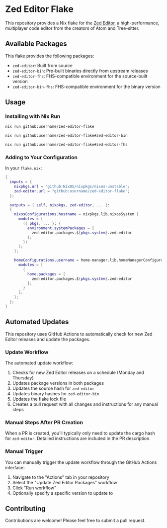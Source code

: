 # Zed Editor Flake

This repository provides a Nix flake for the [Zed Editor](https://zed.dev/), a high-performance, multiplayer code editor from the creators of Atom and Tree-sitter.

## Available Packages

This flake provides the following packages:

- `zed-editor`: Built from source
- `zed-editor-bin`: Pre-built binaries directly from upstream releases
- `zed-editor-fhs`: FHS-compatible environment for the source-built version
- `zed-editor-bin-fhs`: FHS-compatible environment for the binary version

## Usage

### Installing with Nix Run

```sh
nix run github:username/zed-editor-flake

nix run github:username/zed-editor-flake#zed-editor-bin

nix run github:username/zed-editor-flake#zed-editor-fhs
```

### Adding to Your Configuration

In your `flake.nix`:

```nix
{
  inputs = {
    nixpkgs.url = "github:NixOS/nixpkgs/nixos-unstable";
    zed-editor.url = "github:username/zed-editor-flake";
  };
  
  outputs = { self, nixpkgs, zed-editor, ... }:
  {
    nixosConfigurations.hostname = nixpkgs.lib.nixosSystem {
      modules = [
        ({ pkgs, ... }: {
          environment.systemPackages = [
            zed-editor.packages.${pkgs.system}.zed-editor
          ];
        })
      ];
    };

    homeConfigurations.username = home-manager.lib.homeManagerConfiguration {
      modules = [
        {
          home.packages = [
            zed-editor.packages.${pkgs.system}.zed-editor
          ];
        }
      ];
    };
  };
}
```

## Automated Updates

This repository uses GitHub Actions to automatically check for new Zed Editor releases and update the packages.

### Update Workflow

The automated update workflow:

1. Checks for new Zed Editor releases on a schedule (Monday and Thursday)
2. Updates package versions in both packages
3. Updates the source hash for `zed-editor`
4. Updates binary hashes for `zed-editor-bin`
5. Updates the flake lock file
6. Creates a pull request with all changes and instructions for any manual steps

### Manual Steps After PR Creation

When a PR is created, you'll typically only need to update the cargo hash for `zed-editor`. Detailed instructions are included in the PR description.

### Manual Trigger

You can manually trigger the update workflow through the GitHub Actions interface:

1. Navigate to the "Actions" tab in your repository
2. Select the "Update Zed Editor Packages" workflow
3. Click "Run workflow"
4. Optionally specify a specific version to update to

## Contributing

Contributions are welcome! Please feel free to submit a pull request.